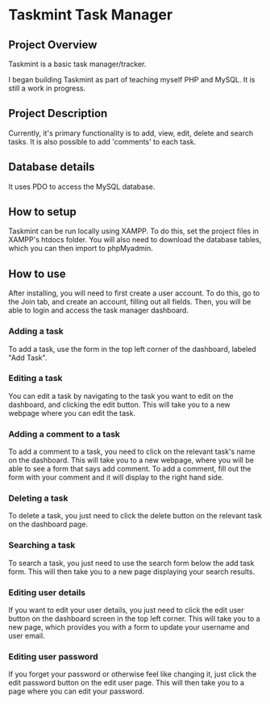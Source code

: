 # Taskmint Task Manager

## Project Overview
Taskmint is a basic task manager/tracker. 

I began building Taskmint as part of teaching myself PHP and MySQL. It is still a work in progress. 

## Project Description
Currently, it's primary functionality is to add, view, edit, delete and search tasks. 
It is also possible to add 'comments' to each task. 

## Database details
It uses PDO to access the MySQL database.

## How to setup
Taskmint can be run locally using XAMPP. To do this, set the project files in XAMPP's htdocs folder. 
You will also need to download the database tables, which you can then import to phpMyadmin.

## How to use 
After installing, you will need to first create a user account. 
To do this, go to the Join tab, and create an account, filling out all fields. 
Then, you will be able to login and access the task manager dashboard.

### Adding a task
To add a task, use the form in the top left corner of the dashboard, labeled "Add Task".

### Editing a task
You can edit a task by navigating to the task you want to edit on the dashboard, and clicking the edit button.
This will take you to a new webpage where you can edit the task. 

### Adding a comment to a task
To add a comment to a task, you need to click on the relevant task's name on the dashboard.
This will take you to a new webpage, where you will be able to see a form that says add comment. 
To add a comment, fill out the form with your comment and it will display to the right hand side. 

### Deleting a task
To delete a task, you just need to click the delete button on the relevant task on the dashboard page. 

### Searching a task
To search a task, you just need to use the search form below the add task form.
This will then take you to a new page displaying your search results. 

### Editing user details
If you want to edit your user details, you just need to click the edit user button on the dashboard screen in the top left corner. 
This will take you to a new page, which provides you with a form to update your username and user email.

### Editing user password
If you forget your password or otherwise feel like changing it, just click the edit password button on the edit user page. 
This will then take you to a page where you can edit your password. 
